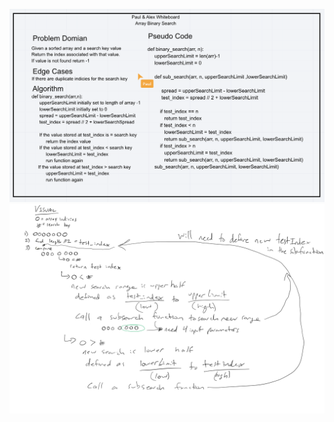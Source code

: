 ![binary search array](../../assets/binary-search-array.png)
![binary search array](../../assets/binary-search-array-draw.png)

